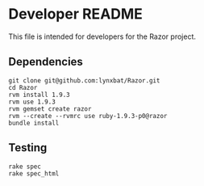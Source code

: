 # Developer README

This file is intended for developers for the Razor project.

## Dependencies

    git clone git@github.com:lynxbat/Razor.git
    cd Razor
    rvm install 1.9.3
    rvm use 1.9.3
    rvm gemset create razor
    rvm --create --rvmrc use ruby-1.9.3-p0@razor
    bundle install

## Testing

    rake spec
    rake spec_html
